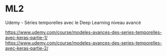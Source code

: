 # ML2
Udemy - Séries temporelles avec le Deep Learning niveau avancé

https://www.udemy.com/course/modeles-avances-des-series-temporelles-avec-keras-partie-1/  
https://www.udemy.com/course/modeles-avances-des-series-temporelles-avec-keras-partie-2/

